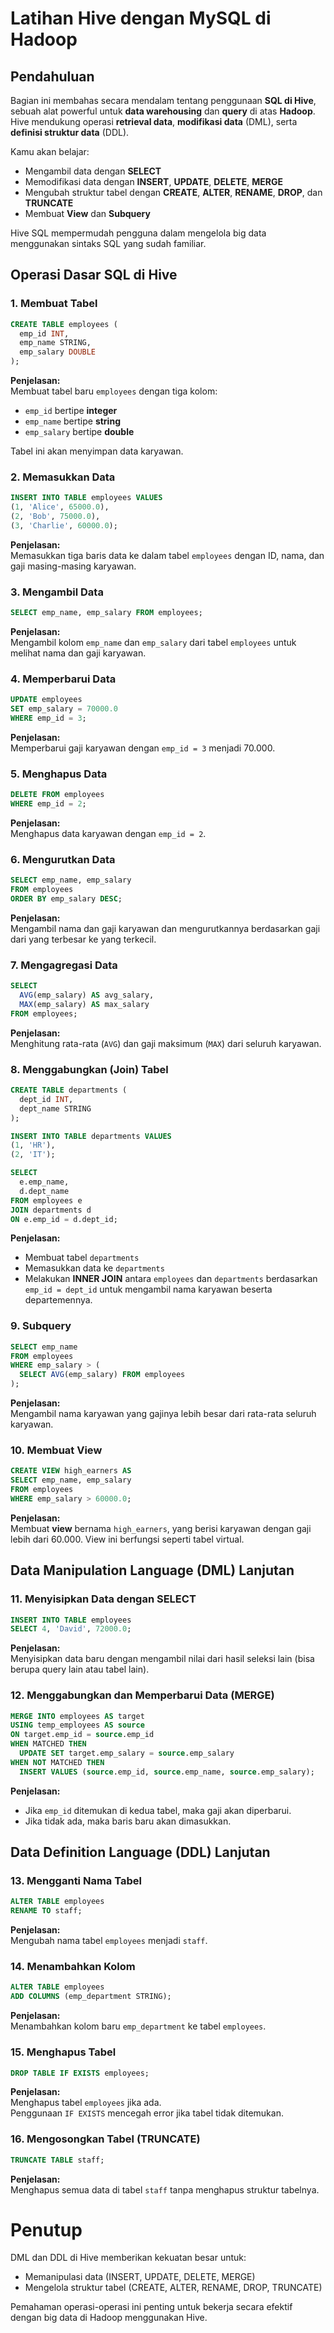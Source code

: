 # Latihan Hive dengan MySQL di Hadoop

## Pendahuluan
Bagian ini membahas secara mendalam tentang penggunaan **SQL di Hive**, sebuah alat powerful untuk **data warehousing** dan **query** di atas **Hadoop**.  
Hive mendukung operasi **retrieval data**, **modifikasi data** (DML), serta **definisi struktur data** (DDL).  

Kamu akan belajar:
- Mengambil data dengan **SELECT**
- Memodifikasi data dengan **INSERT**, **UPDATE**, **DELETE**, **MERGE**
- Mengubah struktur tabel dengan **CREATE**, **ALTER**, **RENAME**, **DROP**, dan **TRUNCATE**
- Membuat **View** dan **Subquery**

Hive SQL mempermudah pengguna dalam mengelola big data menggunakan sintaks SQL yang sudah familiar.

## Operasi Dasar SQL di Hive

### 1. Membuat Tabel
```sql
CREATE TABLE employees (
  emp_id INT,
  emp_name STRING,
  emp_salary DOUBLE
);
```
**Penjelasan:**  
Membuat tabel baru `employees` dengan tiga kolom:  
- `emp_id` bertipe **integer**
- `emp_name` bertipe **string**
- `emp_salary` bertipe **double**  

Tabel ini akan menyimpan data karyawan.

### 2. Memasukkan Data
```sql
INSERT INTO TABLE employees VALUES 
(1, 'Alice', 65000.0), 
(2, 'Bob', 75000.0), 
(3, 'Charlie', 60000.0);
```
**Penjelasan:**  
Memasukkan tiga baris data ke dalam tabel `employees` dengan ID, nama, dan gaji masing-masing karyawan.



### 3. Mengambil Data
```sql
SELECT emp_name, emp_salary FROM employees;
```
**Penjelasan:**  
Mengambil kolom `emp_name` dan `emp_salary` dari tabel `employees` untuk melihat nama dan gaji karyawan.



### 4. Memperbarui Data
```sql
UPDATE employees 
SET emp_salary = 70000.0 
WHERE emp_id = 3;
```
**Penjelasan:**  
Memperbarui gaji karyawan dengan `emp_id = 3` menjadi 70.000.



### 5. Menghapus Data
```sql
DELETE FROM employees 
WHERE emp_id = 2;
```
**Penjelasan:**  
Menghapus data karyawan dengan `emp_id = 2`.



### 6. Mengurutkan Data
```sql
SELECT emp_name, emp_salary 
FROM employees 
ORDER BY emp_salary DESC;
```
**Penjelasan:**  
Mengambil nama dan gaji karyawan dan mengurutkannya berdasarkan gaji dari yang terbesar ke yang terkecil.



### 7. Mengagregasi Data
```sql
SELECT 
  AVG(emp_salary) AS avg_salary, 
  MAX(emp_salary) AS max_salary 
FROM employees;
```
**Penjelasan:**  
Menghitung rata-rata (`AVG`) dan gaji maksimum (`MAX`) dari seluruh karyawan.



### 8. Menggabungkan (Join) Tabel
```sql
CREATE TABLE departments (
  dept_id INT,
  dept_name STRING
);

INSERT INTO TABLE departments VALUES 
(1, 'HR'), 
(2, 'IT');

SELECT 
  e.emp_name, 
  d.dept_name 
FROM employees e
JOIN departments d 
ON e.emp_id = d.dept_id;
```
**Penjelasan:**  
- Membuat tabel `departments`
- Memasukkan data ke `departments`
- Melakukan **INNER JOIN** antara `employees` dan `departments` berdasarkan `emp_id = dept_id` untuk mengambil nama karyawan beserta departemennya.



### 9. Subquery
```sql
SELECT emp_name 
FROM employees 
WHERE emp_salary > (
  SELECT AVG(emp_salary) FROM employees
);
```
**Penjelasan:**  
Mengambil nama karyawan yang gajinya lebih besar dari rata-rata seluruh karyawan.



### 10. Membuat View
```sql
CREATE VIEW high_earners AS 
SELECT emp_name, emp_salary 
FROM employees 
WHERE emp_salary > 60000.0;
```
**Penjelasan:**  
Membuat **view** bernama `high_earners`, yang berisi karyawan dengan gaji lebih dari 60.000. View ini berfungsi seperti tabel virtual.



## Data Manipulation Language (DML) Lanjutan

### 11. Menyisipkan Data dengan SELECT
```sql
INSERT INTO TABLE employees 
SELECT 4, 'David', 72000.0;
```
**Penjelasan:**  
Menyisipkan data baru dengan mengambil nilai dari hasil seleksi lain (bisa berupa query lain atau tabel lain).



### 12. Menggabungkan dan Memperbarui Data (MERGE)
```sql
MERGE INTO employees AS target 
USING temp_employees AS source 
ON target.emp_id = source.emp_id 
WHEN MATCHED THEN 
  UPDATE SET target.emp_salary = source.emp_salary 
WHEN NOT MATCHED THEN 
  INSERT VALUES (source.emp_id, source.emp_name, source.emp_salary);
```
**Penjelasan:**  
- Jika `emp_id` ditemukan di kedua tabel, maka gaji akan diperbarui.
- Jika tidak ada, maka baris baru akan dimasukkan.



## Data Definition Language (DDL) Lanjutan

### 13. Mengganti Nama Tabel
```sql
ALTER TABLE employees 
RENAME TO staff;
```
**Penjelasan:**  
Mengubah nama tabel `employees` menjadi `staff`.



### 14. Menambahkan Kolom
```sql
ALTER TABLE employees 
ADD COLUMNS (emp_department STRING);
```
**Penjelasan:**  
Menambahkan kolom baru `emp_department` ke tabel `employees`.



### 15. Menghapus Tabel
```sql
DROP TABLE IF EXISTS employees;
```
**Penjelasan:**  
Menghapus tabel `employees` jika ada.  
Penggunaan `IF EXISTS` mencegah error jika tabel tidak ditemukan.



### 16. Mengosongkan Tabel (TRUNCATE)
```sql
TRUNCATE TABLE staff;
```
**Penjelasan:**  
Menghapus semua data di tabel `staff` tanpa menghapus struktur tabelnya.



# Penutup
DML dan DDL di Hive memberikan kekuatan besar untuk:
- Memanipulasi data (INSERT, UPDATE, DELETE, MERGE)
- Mengelola struktur tabel (CREATE, ALTER, RENAME, DROP, TRUNCATE)

Pemahaman operasi-operasi ini penting untuk bekerja secara efektif dengan big data di Hadoop menggunakan Hive.